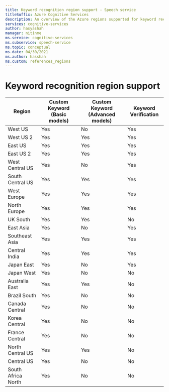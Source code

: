 ```yaml
---
title: Keyword recognition region support - Speech service
titleSuffix: Azure Cognitive Services
description: An overview of the Azure regions supported for keyword recognition.
services: cognitive-services
author: hasyashah
manager: nitinme
ms.service: cognitive-services
ms.subservice: speech-service
ms.topic: conceptual
ms.date: 04/30/2021
ms.author: hasshah
ms.custom: references_regions
---
```


# Keyword recognition region support

| Region | Custom Keyword (Basic models) | Custom Keyword (Advanced models) | Keyword Verification |
| ------ | ----------------------------- | -------------------------------- | -------------------- |
| West US | Yes | No | Yes |
| West US 2 | Yes | Yes | Yes |
| East US | Yes | Yes | Yes |
| East US 2 | Yes | Yes | Yes |
| West Central US | Yes | No | Yes |
| South Central US | Yes | Yes | Yes |
| West Europe | Yes | Yes | Yes |
| North Europe | Yes | Yes | Yes |
| UK South | Yes | Yes | No |
| East Asia | Yes | No | Yes |
| Southeast Asia | Yes | Yes | Yes |
| Central India | Yes | Yes | Yes |
| Japan East | Yes | No | Yes |
| Japan West | Yes | No | No |
| Australia East | Yes | Yes | No |
| Brazil South | Yes | No | No |
| Canada Central | Yes | No | No |
| Korea Central | Yes | No | No |
| France Central | Yes | No | No |
| North Central US | Yes | Yes | No |
| Central US | Yes | No | No |
| South Africa North | Yes | No | No |

